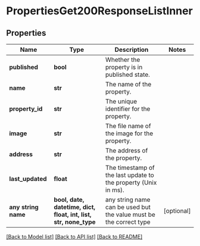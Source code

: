 # PropertiesGet200ResponseListInner


## Properties
Name | Type | Description | Notes
------------ | ------------- | ------------- | -------------
**published** | **bool** | Whether the property is in published state. | 
**name** | **str** | The name of the property. | 
**property_id** | **str** | The unique identifier for the property. | 
**image** | **str** | The file name of the image for the property. | 
**address** | **str** | The address of the property. | 
**last_updated** | **float** | The timestamp of the last update to the property (Unix in ms). | 
**any string name** | **bool, date, datetime, dict, float, int, list, str, none_type** | any string name can be used but the value must be the correct type | [optional]

[[Back to Model list]](../README.md#documentation-for-models) [[Back to API list]](../README.md#documentation-for-api-endpoints) [[Back to README]](../README.md)


